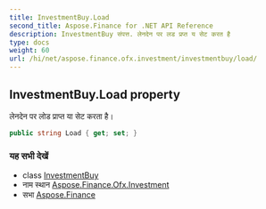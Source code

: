 ```yaml
---
title: InvestmentBuy.Load
second_title: Aspose.Finance for .NET API Reference
description: InvestmentBuy संपत्त. लेनदेन पर लड प्रप्त य सेट करत है
type: docs
weight: 60
url: /hi/net/aspose.finance.ofx.investment/investmentbuy/load/
---
```

## InvestmentBuy.Load property

लेनदेन पर लोड प्राप्त या सेट करता है।

```csharp
public string Load { get; set; }
```

### यह सभी देखें

* class [InvestmentBuy](../)
* नाम स्थान [Aspose.Finance.Ofx.Investment](../../investmentbuy/)
* सभा [Aspose.Finance](../../../)


